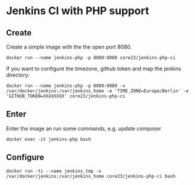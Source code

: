 Jenkins CI with PHP support
===========================

Create
------
Create a simple image with the the open port 8080.
```
docker run --name jenkins-php -p 8080:8080 core23/jenkins-php-ci
```

If you want to configure the timezone, github token and map the jenkins directory:
```
docker run --name jenkins-php -p 8080:8080 -v /var/docker/jenkins:/var/jenkins_home -e 'TIME_ZONE=Europe/Berlin' -e 'GITHUB_TOKEN=XXXXXXXX' core23/jenkins-php-ci
```


Enter
-----
Enter the image an run some commands, e.g. update composer
```
docker exec -it jenkins-php bash
```


Configure
---------

```
docker run -ti --name jenkins_tmp -v /var/docker/jenkins:/var/jenkins_home core23/jenkins-php-ci bash
```
